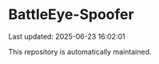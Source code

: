 # BattleEye-Spoofer

Last updated: 2025-06-23 16:02:01

This repository is automatically maintained.
